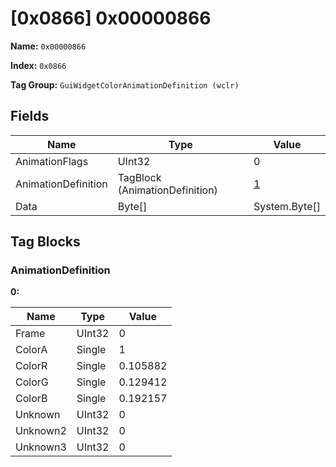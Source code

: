 # [0x0866] 0x00000866

**Name:** ```0x00000866```

**Index:** ```0x0866```

**Tag Group:** ```GuiWidgetColorAnimationDefinition (wclr)```

## Fields

Name	| Type	| Value
---	|---	|---	|
AnimationFlags	|UInt32	|0
AnimationDefinition	|TagBlock (AnimationDefinition)	|[1](#animationdefinition)
Data	|Byte[]	|System.Byte[]


## Tag Blocks

### AnimationDefinition

**0:**

Name	| Type	| Value
---	|---	|---	|
Frame	|UInt32	|0
ColorA	|Single	|1
ColorR	|Single	|0.105882
ColorG	|Single	|0.129412
ColorB	|Single	|0.192157
Unknown	|UInt32	|0
Unknown2	|UInt32	|0
Unknown3	|UInt32	|0


